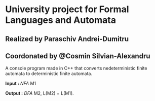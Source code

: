 # University project for Formal Languages and Automata

## Realized by Paraschiv Andrei-Dumitru
## Coordonated by @Cosmin Silvian-Alexandru 

A console program made in C++ that converts nedeterministic finite automata to deterministic finite automata.

**Input :** *NFA* M1

**Output :** *DFA* M2, L(M2) = L(M1).
